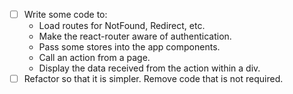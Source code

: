 - [ ] Write some code to:
  - Load routes for NotFound, Redirect, etc.
  - Make the react-router aware of authentication.
  - Pass some stores into the app components.
  - Call an action from a page.
  - Display the data received from the action within a div.
- [ ] Refactor so that it is simpler. Remove code that is not required.
